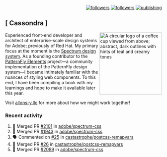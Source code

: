 <p align="right"><a rel="me" href="https://front-end.social/@castastrophe">
    <img alt="followers" title="Follow me on Mastodon" src="https://img.shields.io/mastodon/follow/109297102751309835?domain=https%3A%2F%2Ffront-end.social&label=Follow&logo=mastodon&logoColor=white&style=for-the-badge&labelColor=008080&color=006969"/></a>
  <a href="https://codepen.io/castastrophe/">
    <img alt="followers" title="Follow me on CodePen" src="https://img.shields.io/badge/16-1?color=640464&labelColor=7c007c&style=for-the-badge&logo=codepen&label=Follow"/></a>
<a href="https://castastrophe.medium.com/">
    <img alt="publishing" title="View articles on Medium" src="https://img.shields.io/badge/107-1?color=666&labelColor=444&label=subscribe&logo=medium&logoColor=white&style=for-the-badge"/></a>
</p>

## [&nbsp;Cassondra&nbsp;]

<img align="right" src="https://github-production-user-asset-6210df.s3.amazonaws.com/1840295/253016758-ba468774-1cd3-42c2-8f43-947b5eeb5edf.png" height="200" alt="A circular logo of a coffee cup viewed from above; abstract, dark outlines with hints of teal and creamy tones">

Experienced front-end developer and architect of enterprise-scale design systems for Adobe; previously of Red Hat. My primary focus at the moment is the [Spectrum design system](https://github.com/adobe/spectrum-css). As a founding contributor to the [PatternFly&nbsp;Elements](https://github.com/patternfly/patternfly-elements) project&mdash;a community implementation of the PatternFly design system&mdash;I became intimately familiar with the nuances of styling web components. To this end, I have been compiling a book with my learnings and hope to make it available later this year.

Visit [allons-y.llc](http://allons-y.llc/) for more about how we might work together!

### Recent activity

<!--START_SECTION:activity-->
1. 🎉 Merged PR [#2101](https://github.com/adobe/spectrum-css/pull/2101) in [adobe/spectrum-css](https://github.com/adobe/spectrum-css)
2. 🎉 Merged PR [#1943](https://github.com/adobe/spectrum-css/pull/1943) in [adobe/spectrum-css](https://github.com/adobe/spectrum-css)
3. 🗣 Commented on [#25](https://github.com/castastrophe/postcss-remapvars/pull/25#issuecomment-1682419616) in [castastrophe/postcss-remapvars](https://github.com/castastrophe/postcss-remapvars)
4. 🎉 Merged PR [#26](https://github.com/castastrophe/postcss-remapvars/pull/26) in [castastrophe/postcss-remapvars](https://github.com/castastrophe/postcss-remapvars)
5. 🎉 Merged PR [#2089](https://github.com/adobe/spectrum-css/pull/2089) in [adobe/spectrum-css](https://github.com/adobe/spectrum-css)
<!--END_SECTION:activity-->
